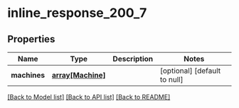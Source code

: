 # inline_response_200_7

## Properties
Name | Type | Description | Notes
------------ | ------------- | ------------- | -------------
**machines** | [**array[Machine]**](Machine.md) |  | [optional] [default to null]

[[Back to Model list]](../README.md#documentation-for-models) [[Back to API list]](../README.md#documentation-for-api-endpoints) [[Back to README]](../README.md)


